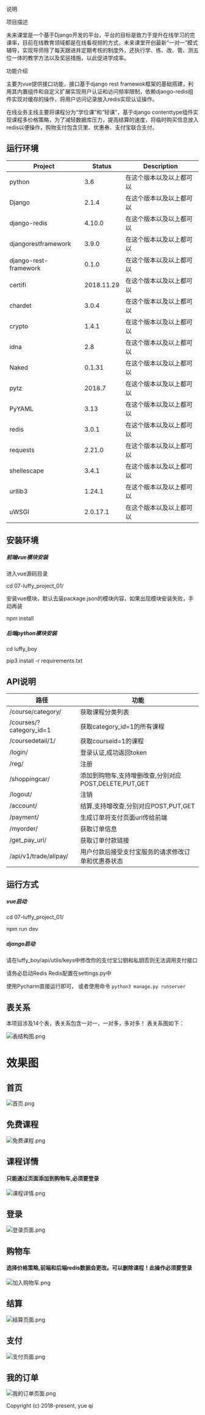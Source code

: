 说明

项目描述

未来课堂是一个基于Django开发的平台，平台的目标是致⼒于提升在线学习的完课率，目前在线教育领域都是在线看视频的方式，未来课堂开创最新“一对一”模式辅导，实现导师除了每天跟进并定期考核的制度外，还执行学、练、改、管、测五位一体的教学方法以及奖惩措施，以此促进学成率。 

功能介绍 

主要为vue提供接⼝功能，接口基于django rest framewok框架的基础搭建，利用其内置组件和⾃定义扩展实现用户认证和访问频率限制，依赖django-redis组件实现对缓存的操作，将用户访问记录放入redis实现认证操作。 

在线业务主线主要将课程分为“学位课”和“轻课”，基于django contenttype组件实现课程多价格策略，为了减轻数据库压力，提高结算的速度，将临时购买信息放入redis以便操作，购物支付包含贝里、优惠券、支付宝联合支付。

## 运行环境

| Project | Status | Description |
|---------|--------|-------------|
| python          | 3.6 | 在这个版本以及以上都可以 |
| Django               | 2.1.4 | 在这个版本以及以上都可以 |
| django-redis            | 4.10.0 | 在这个版本以及以上都可以 |
| djangorestframework                | 3.9.0 | 在这个版本以及以上都可以 |
| django-rest-framework | 0.1.0 | 在这个版本以及以上都可以 |
| certifi | 2018.11.29 | 在这个版本以及以上都可以 |
| chardet | 3.0.4 | 在这个版本以及以上都可以 |
| crypto | 1.4.1 | 在这个版本以及以上都可以 |
| idna | 2.8 | 在这个版本以及以上都可以 |
| Naked | 0.1.31 | 在这个版本以及以上都可以 |
| pytz | 2018.7 | 在这个版本以及以上都可以 |
| PyYAML | 3.13 | 在这个版本以及以上都可以 |
| redis | 3.0.1 | 在这个版本以及以上都可以 |
| requests | 2.21.0 | 在这个版本以及以上都可以 |
| shellescape | 3.4.1 | 在这个版本以及以上都可以 |
| urllib3 | 1.24.1 | 在这个版本以及以上都可以 |
| uWSGI | 2.0.17.1 | 在这个版本以及以上都可以 |

## 安装环境

##### 前端vue模块安装

进入vue源码目录

cd 07-luffy_project_01/

安装vue模块，默认去装package.json的模块内容，如果出现模块安装失败，手动再装

npm install 

##### 后端python模块安装

cd luffy_boy

pip3 install -r requirements.txt 



## API说明

| 路径 | 功能 |
|---------|--------|
| /course/category/ | 获取课程分类列表                                      |
| /courses/?category_id=1 | 获取category_id=1的所有课程                           |
| /coursedetail/1/        | 获取courseid=1的课程                                  |
| /login/                 | 登录认证,成功返回token                                |
| /reg/                   | 注册                                                  |
| /shoppingcar/           | 添加到购物车,支持增删改查,分别对应POST,DELETE,PUT,GET |
| /logout/                | 注销                                                  |
| /account/               | 结算,支持增改查,分别对应POST,PUT,GET                  |
| /payment/               | 生成订单将支付页面url传给前端                         |
| /myorder/               | 获取订单信息                                          |
| /get_pay_url/           | 获取订单付款链接                                      |
| /api/v1/trade/alipay/   | 用户付款后接受支付宝服务的请求修改订单和优惠券状态    |


## 运行方式
##### vue启动

cd 07-luffy_project_01/

npm run dev

##### django启动

请在luffy_boy/api/utils/keys中修改你的支付宝公钥和私钥否则无法调用支付接口

请务必启动Redis
Redis配置在settings.py中

使用Pycharm直接运行即可，
或者使用命令
`python3 manage.py runserver`

## 表关系
本项目涉及14个表，表关系包含一对一，一对多，多对多！
表关系图如下：

![表结构图.png](https://i.loli.net/2019/11/22/MUHSdLR261isIgh.png)

# 效果图
## 首页

![首页.png](https://i.loli.net/2019/11/22/QNmeDf9UckaYVpF.png)

## 免费课程

![免费课程.png](https://i.loli.net/2019/11/22/nMRI5wHb2SKG1Wk.png)

## 课程详情
#### 只能通过页面添加到购物车,必须要登录

![课程详情.png](https://i.loli.net/2019/11/22/foj7sxiV6PZ8zmk.png)



## 登录

![登录页面.png](https://i.loli.net/2019/11/22/SgnvmUbKdcNW4Mq.png)

## 购物车

#### 选择价格策略,前端和后端redis数据会更改。可以删除课程！此操作必须要登录

![加入购物车.png](https://i.loli.net/2019/11/22/3zhvCI6jYTasOux.png)

## 结算

![结算页面.png](https://i.loli.net/2019/11/22/ujtmPUdAZqe5pHJ.png)

## 支付

![支付页面.png](https://i.loli.net/2019/11/22/XqStmslGOUriRxQ.png)

## 我的订单

![我的订单页面.png](https://i.loli.net/2019/11/22/Q21ArfkBLm59zyY.png)

Copyright (c) 2018-present, yue qi